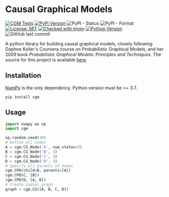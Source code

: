 # Causal Graphical Models

[![CGM Tests](https://github.com/kyleellefsen/cgm/actions/workflows/cgm_tests.yml/badge.svg)](https://github.com/kyleellefsen/cgm/actions/workflows/cgm_tests.yml)
[![PyPi Version](https://img.shields.io/pypi/v/cgm)](https://pypi.org/project/cgm/)
![PyPI - Status](https://img.shields.io/pypi/status/cgm)
![PyPI - Format](https://img.shields.io/pypi/format/cgm)
[![License: MIT](https://img.shields.io/badge/License-MIT-yellow.svg)](https://github.com/kyleellefsen/cgm/blob/master/LICENSE)
[![Checked with mypy](http://www.mypy-lang.org/static/mypy_badge.svg)](http://mypy-lang.org/)
[![Python Version](https://img.shields.io/python/required-version-toml?tomlFilePath=https%3A%2F%2Fraw.githubusercontent.com%2Fkyleellefsen%2Fcgm%2Fmaster%2Fpyproject.toml)](https://www.python.org/)
![GitHub last commit](https://img.shields.io/github/last-commit/kyleellefsen/cgm)




A python library for building causal graphical models, closely following Daphne 
Koller's Coursera course on Probabilistic Graphical Models, and her 2009 book 
_Probabilistic Graphical Models: Principles and Techniques_. 
The source for this project is available [here][src].

## Installation
[NumPy][numpy] is the only dependency. Python version must be >= 3.7. 

    pip install cgm

## Usage

```python
import numpy as np
import cgm

np.random.seed(30)
# Define all nodes
A = cgm.CG_Node('A', num_states=3)
B = cgm.CG_Node('B', 3)
C = cgm.CG_Node('C', 3)
D = cgm.CG_Node('D', 3)
# Specify all parents of nodes
cgm.CPD(child=B, parents=[A])
cgm.CPD(C, [B])
cgm.CPD(D, [A, B])
# Create causal graph
graph = cgm.CG([A, B, C, D])
```

[src]: https://github.com/kyleellefsen/cgm
[numpy]: https://numpy.org/